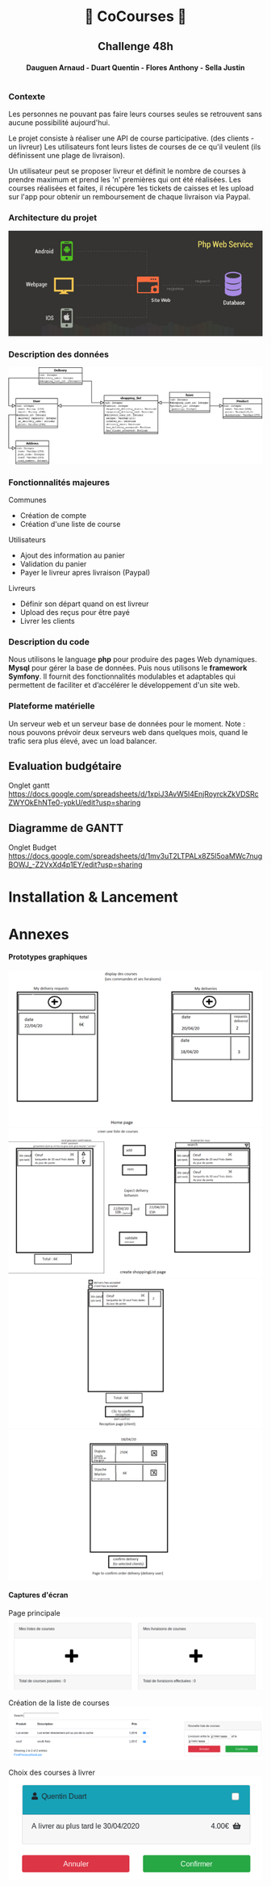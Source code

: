 # <p align="center"> 🛒 **CoCourses** 🛒

## <p align="center">**Challenge 48h**

#### <p align="center"> **Dauguen Arnaud - Duart Quentin - Flores Anthony - Sella Justin**

#

### **Contexte**

Les personnes ne pouvant pas faire leurs courses seules se retrouvent sans aucune possibilité aujourd'hui.

Le projet consiste à réaliser une API de course participative. (des clients - un livreur)
Les utilisateurs font leurs listes de courses de ce qu'il veulent (ils définissent une plage de livraison).

Un utilisateur peut se proposer livreur et définit le nombre de courses à prendre maximum et prend les 'n' premières qui ont été réalisées.
Les courses réalisées et faites, il récupère 1es tickets de caisses et les upload sur l'app pour obtenir un remboursement de chaque livraison via Paypal.

### **Architecture du projet**

![Architecture](/readme_folder/images/archi.png "Architecture")

### **Description des données**

![BDD](/readme_folder/images/bdd.png "BDD")

### **Fonctionnalités majeures**

Communes

- Création de compte
- Création d'une liste de course

Utilisateurs

- Ajout des information au panier
- Validation du panier
- Payer le livreur apres livraison (Paypal)

Livreurs

- Définir son départ quand on est livreur
- Upload des reçus pour être payé
- Livrer les clients

### **Description du code**

Nous utilisons le language **php** pour produire des pages Web dynamiques. **Mysql** pour gérer la  base de données. Puis nous utilisons le **framework Symfony**. Il fournit des fonctionnalités modulables et adaptables qui permettent de faciliter et d’accélérer le développement d'un site web.

### **Plateforme matérielle**

Un serveur web et un serveur base de données pour le moment. Note : nous pouvons prévoir deux serveurs web dans quelques mois, quand le trafic sera plus élevé, avec un load balancer.


## **Evaluation budgétaire**

Onglet gantt
https://docs.google.com/spreadsheets/d/1xpiJ3AvW5l4EnjRoyrckZkVDSRcZWYOkEhNTe0-ypkU/edit?usp=sharing

## **Diagramme de GANTT**

Onglet Budget
https://docs.google.com/spreadsheets/d/1mv3uT2LTPALx8Z5l5oaMWc7nugBOWJ_-Z2VxXd4p1EY/edit?usp=sharing

# **Installation & Lancement**



# Annexes 

#### Prototypes graphiques

![Prototype](/readme_folder/images/unknown.png "Prototype")
![Prototype](/readme_folder/images/unknown1.png "Prototype")
![Prototype](/readme_folder/images/unknown2.png "Prototype")
![Prototype](/readme_folder/images/unknown3.png "Prototype")

#### Captures d'écran
Page principale
![Screenshot](/readme_folder/images/mainpage.png "Main Page")

Création de la liste de courses
![Screenshot](/readme_folder/images/shoppinglist.png "Shopping list")

Choix des courses à livrer
![Screenshot](/readme_folder/images/livreur.png "Livreur")